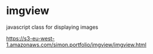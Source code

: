 imgview
=======

javascript class for displaying images

https://s3-eu-west-1.amazonaws.com/simon.portfolio/imgview/imgview.html

